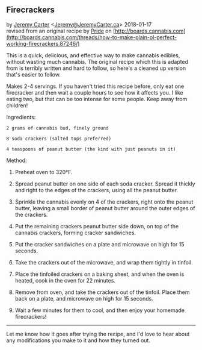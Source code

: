 Firecrackers
----------
by [Jeremy Carter](http://eternalvoid.net) <[Jeremy@JeremyCarter.ca](mailto:Jeremy@JeremyCarter.ca)> 2018-01-17  
revised from an original recipe by [Pride](http://boards.cannabis.com/members/pride.44969/) on [http://boards.cannabis.com](http://boards.cannabis.com/threads/how-to-make-plain-ol-perfect-working-firecrackers.87246/)  
  

This is a quick, delicious, and effective way to make cannabis edibles, without wasting much cannabis. The original recipe which this is adapted from is terribly written and hard to follow, so here's a cleaned up version that's easier to follow.  

Makes 2-4 servings. If you haven't tried this recipe before, only eat one firecracker and then wait a couple hours to see how it affects you. I like eating two, but that can be too intense for some people. Keep away from children!  
  

Ingredients:

	2 grams of cannabis bud, finely ground  

	8 soda crackers (salted tops preferred)  

	4 teaspoons of peanut butter (the kind with just peanuts in it)  

Method:

1. Preheat oven to 320°F.  

2. Spread peanut butter on one side of each soda cracker. Spread it thickly and right to the edges of the crackers, using all the peanut butter.  

3. Sprinkle the cannabis evenly on 4 of the crackers, right onto the peanut butter, leaving a small border of peanut butter around the outer edges of the crackers.  

4. Put the remaining crackers peanut butter side down, on top of the cannabis crackers, forming cracker sandwiches.  

5. Put the cracker sandwiches on a plate and microwave on high for 15 seconds.  

6. Take the crackers out of the microwave, and wrap them tightly in tinfoil.  

7. Place the tinfoiled crackers on a baking sheet, and when the oven is heated, cook in the oven for 22 minutes.  

8. Remove from oven, and take the crackers out of the tinfoil. Place them back on a plate, and microwave on high for 15 seconds.  

9. Wait a few minutes for them to cool, and then enjoy your homemade firecrackers!

----------

Let me know how it goes after trying the recipe, and I'd love to hear about any modifications you make to it and how they turned out.
